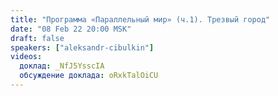 ```yaml
---
title: "Программа «Параллельный мир» (ч.1). Трезвый город"
date: "08 Feb 22 20:00 MSK"
draft: false
speakers: ["aleksandr-cibulkin"]
videos:
  доклад: _NfJ5YsscIA
  обсуждение доклада: oRxkTalOiCU
---
```

